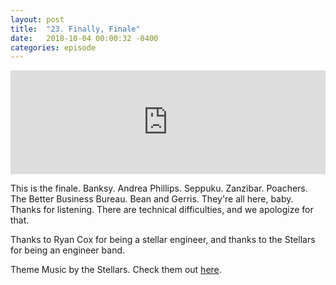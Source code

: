 ```yaml
---
layout: post
title:  "23. Finally, Finale"
date:   2018-10-04 00:00:32 -0400
categories: episode
---
```

<iframe width="100%" height="166" scrolling="no" frameborder="no" allow="autoplay" src="https://w.soundcloud.com/player/?url=https%3A//api.soundcloud.com/tracks/509713596&color=%23ff5500&auto_play=false&hide_related=false&show_comments=true&show_user=true&show_reposts=false&show_teaser=true"></iframe>

This is the finale. Banksy. Andrea Phillips. Seppuku. Zanzibar. Poachers. The Better Business Bureau. Bean and Gerris. They're all here, baby. Thanks for listening. There are technical difficulties, and we apologize for that.

Thanks to Ryan Cox for being a stellar engineer, and thanks to the Stellars for being an engineer band.

Theme Music by the Stellars. Check them out [here][bandcamp].

[bandcamp]: http://the-stellars.bandcamp.com.
